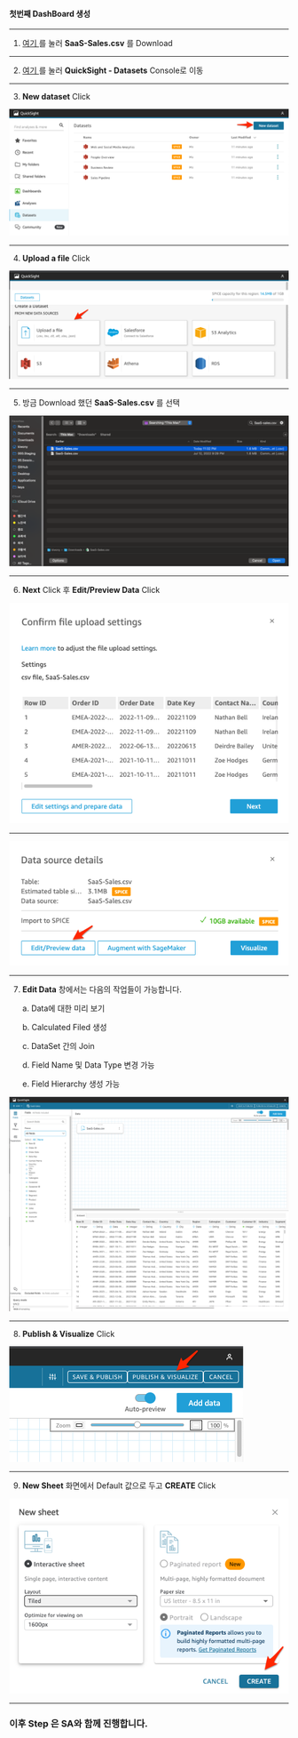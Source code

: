 #### 첫번째 DashBoard 생성

---

1. [여기 ](https://shared-kiwony.s3.ap-northeast-2.amazonaws.com/SaaS-Sales.csv) 를 눌러 **SaaS-Sales.csv** 를 Download

   

---

2. [여기 ](https://ap-northeast-2.quicksight.aws.amazon.com/sn/start/data-sets) 를 눌러 **QuickSight - Datasets**  Console로 이동



---

3. **New dataset** Click

![image-20230523233705645](images/image-20230523233705645.png)

---

4. **Upload a file** Click

![image-20230523233737533](images/image-20230523233737533.png)



---

5. 방금 Download 했던 **SaaS-Sales.csv** 를 선택

![image-20230523233906174](images/image-20230523233906174.png)



---

6. **Next** Click 후  **Edit/Preview Data** Click

![image-20230523233956590](images/image-20230523233956590.png)

---

![image-20230523234044308](images/image-20230523234044308.png)

---

7. **Edit Data** 창에서는 다음의 작업들이 가능합니다.

   a. Data에 대한 미리 보기

   b. Calculated Filed 생성

   c. DataSet 간의 Join

   d. Field Name 및 Data Type 변경 가능

   e. Field Hierarchy 생성 가능

![image-20230523234122173](images/image-20230523234122173.png)



---

8. **Publish & Visualize** Click

![image-20230523234432667](images/image-20230523234432667.png)



---

9. **New Sheet** 화면에서 Default 값으로 두고 **CREATE** Click

![image-20230523234524690](images/image-20230523234524690.png)



---

### 이후 Step 은 SA와 함께 진행합니다.



























